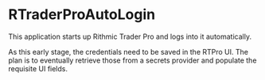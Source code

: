 # RTraderProAutoLogin
This application starts up Rithmic Trader Pro and logs into it automatically.

As this early stage, the credentials need to be saved in the RTPro UI. 
The plan is to eventually retrieve those from a secrets provider and populate the requisite UI fields.
